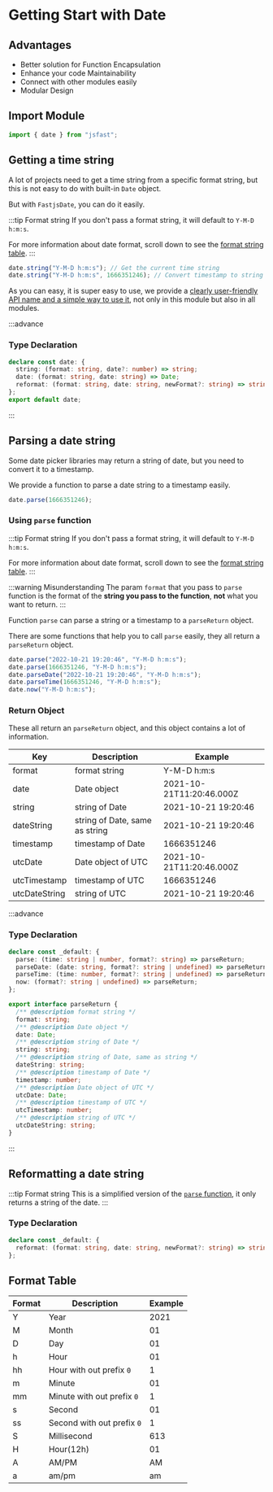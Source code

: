 # Getting Start with Date

## Advantages

- Better solution for Function Encapsulation
- Enhance your code Maintainability
- Connect with other modules easily
- Modular Design

## Import Module

```typescript
import { date } from "jsfast";
```

## Getting a time string

A lot of projects need to get a time string from a specific format string, but this is not easy to do with built-in `Date` object.

But with `FastjsDate`, you can do it easily.

:::tip Format string
If you don't pass a format string, it will default to `Y-M-D h:m:s`.

For more information about date format, scroll down to see the [format string table](#format-table).
:::

```typescript
date.string("Y-M-D h:m:s"); // Get the current time string
date.string("Y-M-D h:m:s", 1666351246); // Convert timestamp to string
```

As you can easy, it is super easy to use, we provide a [clearly user-friendly API name and a simple way to use it](/#why-fastjs), not only in this module but also in all modules.

:::advance

### Type Declaration

```typescript
declare const date: {
  string: (format: string, date?: number) => string;
  date: (format: string, date: string) => Date;
  reformat: (format: string, date: string, newFormat?: string) => string;
};
export default date;
```

:::

## Parsing a date string

Some date picker libraries may return a string of date, but you need to convert it to a timestamp.

We provide a function to parse a date string to a timestamp easily.

```typescript
date.parse(1666351246);
```

### Using `parse` function

:::tip Format string
If you don't pass a format string, it will default to `Y-M-D h:m:s`.

For more information about date format, scroll down to see the [format string table](#format-table).
:::

:::warning Misunderstanding
The param `format` that you pass to `parse` function is the format of the **string you pass to the function**, **not** what you want to return.
:::

Function `parse` can parse a string or a timestamp to a `parseReturn` object.

There are some functions that help you to call `parse` easily, they all return a `parseReturn` object.

```typescript
date.parse("2022-10-21 19:20:46", "Y-M-D h:m:s");
date.parse(1666351246, "Y-M-D h:m:s");
date.parseDate("2022-10-21 19:20:46", "Y-M-D h:m:s");
date.parseTime(1666351246, "Y-M-D h:m:s");
date.now("Y-M-D h:m:s");
```

### Return Object

These all return an `parseReturn` object, and this object contains a lot of information.

| Key           | Description                    | Example                  |
| ------------- | ------------------------------ | ------------------------ |
| format        | format string                  | Y-M-D h\:m:s             |
| date          | Date object                    | 2021-10-21T11:20:46.000Z |
| string        | string of Date                 | 2021-10-21 19:20:46      |
| dateString    | string of Date, same as string | 2021-10-21 19:20:46      |
| timestamp     | timestamp of Date              | 1666351246               |
| utcDate       | Date object of UTC             | 2021-10-21T11:20:46.000Z |
| utcTimestamp  | timestamp of UTC               | 1666351246               |
| utcDateString | string of UTC                  | 2021-10-21 19:20:46      |

:::advance

### Type Declaration

```typescript
declare const _default: {
  parse: (time: string | number, format?: string) => parseReturn;
  parseDate: (date: string, format?: string | undefined) => parseReturn;
  parseTime: (time: number, format?: string | undefined) => parseReturn;
  now: (format?: string | undefined) => parseReturn;
};
```

```typescript
export interface parseReturn {
  /** @description format string */
  format: string;
  /** @description Date object */
  date: Date;
  /** @description string of Date */
  string: string;
  /** @description string of Date, same as string */
  dateString: string;
  /** @description timestamp of Date */
  timestamp: number;
  /** @description Date object of UTC */
  utcDate: Date;
  /** @description timestamp of UTC */
  utcTimestamp: number;
  /** @description string of UTC */
  utcDateString: string;
}
```

:::

## Reformatting a date string

:::tip Format string
This is a simplified version of the [`parse` function](#parsing-a-date-string), it only returns a string of the date.
:::

### Type Declaration

```typescript
declare const _default: {
  reformat: (format: string, date: string, newFormat?: string) => string;
};
```

## Format Table

| Format | Description                | Example |
| ------ | -------------------------- | ------- |
| Y      | Year                       | 2021    |
| M      | Month                      | 01      |
| D      | Day                        | 01      |
| h      | Hour                       | 01      |
| hh     | Hour with out prefix `0`   | 1       |
| m      | Minute                     | 01      |
| mm     | Minute with out prefix `0` | 1       |
| s      | Second                     | 01      |
| ss     | Second with out prefix `0` | 1       |
| S      | Millisecond                | 613     |
| H      | Hour(12h)                  | 01      |
| A      | AM/PM                      | AM      |
| a      | am/pm                      | am      |
